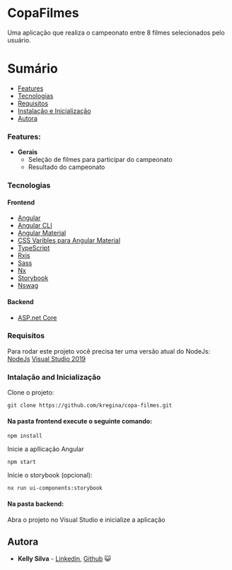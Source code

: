 # CopaFilmes

Uma aplicação que realiza o campeonato entre 8 filmes selecionados pelo usuário.

# Sumário

- [Features](#features)
- [Tecnologias](#tecnologias)
- [Requisitos](#requisites)
- [Instalação e Inicialização](#installing-and-running)
- [Autora](#autora)

### Features:

- **Gerais**
  - Seleção de filmes para participar do campeonato
  - Resultado do campeonato

### Tecnologias

#### Frontend

- [Angular](https://angular.io/)
- [Angular CLI](https://cli.angular.io/)
- [Angular Material](https://material.angular.io/)
- [CSS Varibles para Angular Material](hhttps://github.com/johannesjo/angular-material-css-vars)
- [TypeScript](https://www.typescriptlang.org/)
- [Rxjs](https://github.com/ReactiveX/rxjs)
- [Sass](http://sass-lang.com/)
- [Nx](https://nx.dev/angular/)
- [Storybook](https://storybook.js.org/)
- [Nswag](https://github.com/RicoSuter/NSwag)

#### Backend

- [ASP.net Core](https://docs.microsoft.com/en-us/aspnet/core/?view=aspnetcore-3.1)

### Requisitos

Para rodar este projeto você precisa ter uma versão atual do NodeJs:
[NodeJs](https://nodejs.org/en/download/)
[Visual Studio 2019](https://visualstudio.microsoft.com/vs/community/)

### Intalação and Inicialização

Clone o projeto:

```
git clone https://github.com/kregina/copa-filmes.git
```

#### Na pasta frontend execute o seguinte comando:

```
npm install
```

Inicie a apllicação Angular

```
npm start
```

Inicie o storybook (opcional):
```
nx run ui-components:storybook
```

#### Na pasta backend:
Abra o projeto no Visual Studio e inicialize a aplicação

## Autora

* **Kelly Silva** - [Linkedin](https://www.linkedin.com/in/kregina/), [Github](https://github.com/kregina/) 😺